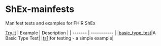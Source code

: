 # ShEx-mainfests
Manifest tests and examples for FHIR ShEx
 
[Try it](fhircat.github.io/FHIR-ShEx-manifests/-fhir-constraints.yaml)
| Example | Description |
| ------- | ----------- |
|[basic_type_test](http://shex.io/webapps/shex.js/doc/shex-simple?manifestURL=//semantix.github.io/shex-manifests/basic_type_test/basic_type_test.yaml)|A Basic Type Test|
|[ts1](http://shex.io/webapps/shex.js/doc/shex-simple?manifestURL=//semantix.github.io/shex-manifests/ts1/ts1.yaml)|for testing - a simple example|
